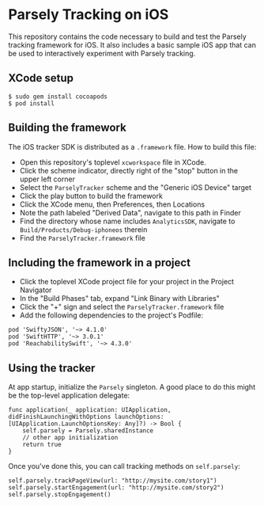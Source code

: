 # Parsely Tracking on iOS

This repository contains the code necessary to build and test the Parsely tracking framework for iOS. It also includes a basic sample iOS app that can be used to interactively experiment with Parsely tracking.

## XCode setup

    $ sudo gem install cocoapods
    $ pod install

## Building the framework

The iOS tracker SDK is distributed as a `.framework` file. How to build this file:

* Open this repository's toplevel `xcworkspace` file in XCode.
* Click the scheme indicator, directly right of the "stop" button in the upper left corner
* Select the `ParselyTracker` scheme and the "Generic iOS Device" target
* Click the play button to build the framework
* Click the XCode menu, then Preferences, then Locations
* Note the path labeled "Derived Data", navigate to this path in Finder
* Find the directory whose name includes `AnalyticsSDK`, navigate to `Build/Products/Debug-iphoneos` therein
* Find the `ParselyTracker.framework` file

## Including the framework in a project

* Click the toplevel XCode project file for your project in the Project Navigator
* In the "Build Phases" tab, expand "Link Binary with Libraries"
* Click the "+" sign and select the `ParselyTracker.framework` file
* Add the following dependencies to the project's Podfile:
```
pod 'SwiftyJSON', '~> 4.1.0'
pod 'SwiftHTTP', '~> 3.0.1'
pod 'ReachabilitySwift', '~> 4.3.0'
```

## Using the tracker

At app startup, initialize the `Parsely` singleton. A good place to do this might be the top-level application delegate:
```
func application(_ application: UIApplication, didFinishLaunchingWithOptions launchOptions: [UIApplication.LaunchOptionsKey: Any]?) -> Bool {
    self.parsely = Parsely.sharedInstance
    // other app initialization
    return true
}
```
Once you've done this, you can call tracking methods on `self.parsely`:
```
self.parsely.trackPageView(url: "http://mysite.com/story1")
self.parsely.startEngagement(url: "http://mysite.com/story2")
self.parsely.stopEngagement()
```
